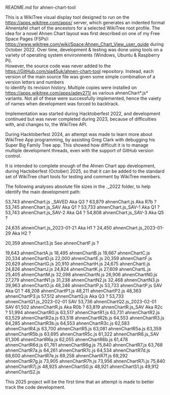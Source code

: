 README.md for ahnen-chart-tool

This is a WikiTree visual display tool designed to run on the https://apps.wikitree.com/apps/ server, which 
generates an indented format Ahnentafel chart of the ancestors for a selected WikiTree root profile. 
The idea for a novel Ahnen Chart layout was first described on one of my Free Space Pages (FSPs):
https://www.wikitree.com/wiki/Space:Ahnen_Chart_View_user_guide during October 2022. Over time, development 
& testing was done using tools on a variety of operating system environments (Windows, Ubuntu & Raspberry Pi).  
However, the source code was never added to the https://GitHub.com/sja45uk/ahnen-chart-tool repository.
Instead, each version of the main source file was given some simple combination of a version letters and numbers  
to identify its revision history. Multiple copies were installed on https://apps.wikitree.com/apps/adey271/
as various ahnenChart*.js* variants. Not all of these were successfully implemented, hence the vaiety of names 
when development was forced to backtrack.

Implementation was started during Hacktoberfest 2022, and development continued but was never completed during 
2023, because of difficulties with, and changes to, the WikiTree API.

During Hacktoberfest 2024, an attempt was made to learn more about WikiTree App programming, by assisting
Greg Clark with debugging his Super Big Family Tree app. This showed how difficult it is to manage multiple 
development threads, even with the support of GitHub version control.

It is intended to complete enough of the Ahnen Chart app development, during Hactoberfest (October) 2025, 
so that it can be added to the standard set of WikiTree chart tools for testing and comment by WikiTree members. 

The following analyses absolute file sizes in the ._2022 folder, to help identify the main development path:

53,743 ahnenChart.js _SAVED Aka Q3 ?
63,879 ahnenChart.js Aka R7b ?
53,745 ahnenChart.js_SAV Aka Q1 ?
53,733 ahnenChart.js_SAV-1 Aka Q1 ?
53,743 ahnenChart.js_SAV-2 Aka Q4 ?
54,808 ahnenChart.js_SAV-3 Aka Q5 ?

24,635 ahnenChart.js_2023-01-21 Aka H1 ?
24,450 ahnenChart.js_2023-01-29 Aka H2 ?

20,359 ahnenChart3.js See ahnenChartF.js ?

19,643 ahnenChartA.js
18,495 ahnenChartB.js
19,667 ahnenChartC.js
20,334 ahnenChartD.js
22,000 ahnenChartE.js
20,359 ahnenChartF.js
20,629 ahnenChartG.js
20,910 ahnenChartH.js
24,675 ahnenChartI.js
24,826 ahnenChartJ.js
24,824 ahnenChartK.js
27,609 ahnenChartL.js
25,405 ahnenChartM.js
32,098 ahnenChartN.js
26,906 ahnenChartN0.js
27,279 ahnenChartN1.js
31,238 ahnenChartN2.js
32,468 ahnenChartN3.js
39,963 ahnenChartO.js
48,246 ahnenChartP.js
53,733 ahnenChartP.js SAV Aka Q1 ?
48,208 ahnenChartP1.js
48,211 ahnenChartP2.js
48,363 ahnenChartP3.js
57,512 ahnenChartQ.js Aka Q3 ?
53,733 ahnenChartQ1.js_2023-02-01 SAV
53,736 ahnenChartQ2.js_2023-02-01 SAV
61,502 ahnenChartR.js Aka R0b ?
63,819 ahnenChartR.js_SAV Aka R2c ?
51,994 ahnenChartR0.js
63,517 ahnenChartR1.js
63,731 ahnenChartR2.js
63,529 ahnenChartR2a.js
63,518 ahnenChartR2b.js
64,553 ahnenChartR3.js
64,285 ahnenChartR3b.js
64,553 ahnenChartR3c.js
62,583 ahnenChartR4.js
63,700 ahnenChartR5.js
63,081 ahnenChartR5a.js
63,359 ahnenChartR5b.js
63,695 ahnenChartR5c.js
61,322 ahnenChartR6.js_SAV
61,306 ahnenChartR6a.js
62,055 ahnenChartR6b.js
61,478 ahnenChartR6d.js
61,761 ahnenChartR6g.js
75,840 ahnenChartR7.js
63,768 ahnenChartR7a.js
64,261 ahnenChartR7c.js
64,534 ahnenChartR7d.js
68,600 ahnenChartR7e.js
69,258 ahnenChartR7f.js
69,292 ahnenChartR7g.js
73,905 ahnenChartR7h.js
73,956 ahnenChartR7i.js
75,840 ahnenChartR7j.js
48,925 ahnenChartS0.js
48,921 ahnenChartS1.js
49,912 ahnenChartS2.js


This 2025 project will be the first time that an attempt is made to better track the code development.
